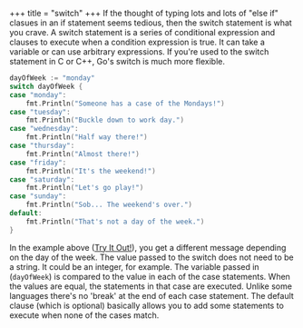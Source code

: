 +++
title = "switch"
+++
If the thought of typing lots and lots of "else if" clasues in an
if statement seems tedious, then the switch statement is what you 
crave.  A switch statement is a series of conditional expression
and clauses to execute when a condition expression is true.  It can
take a variable or can use arbitrary expressions.  If you're used 
to the switch statement in C or C++, Go's switch is much more 
flexible.

```Go
dayOfWeek := "monday"
switch dayOfWeek {
case "monday":
    fmt.Println("Someone has a case of the Mondays!")
case "tuesday":
    fmt.Println("Buckle down to work day.")
case "wednesday":
    fmt.Println("Half way there!")
case "thursday":
    fmt.Println("Almost there!")
case "friday":
    fmt.Println("It's the weekend!")
case "saturday": 
    fmt.Println("Let's go play!")
case "sunday":
    fmt.Println("Sob... The weekend's over.")
default:
    fmt.Println("That's not a day of the week.")
}
```

In the example above ([Try It Out!](https://play.golang.org/p/DZeEgYslf2)), 
you get a different message depending on the day of the week.  The value
passed to the switch does not need to be a string.  It could be an integer,
for example.  The variable passed in (<code>dayOfWeek</code>) is compared 
to the value in each of the case statements.  When the values are equal, 
the statements in that case are executed.  Unlike some languages there's 
no 'break' at the end of each case statement.  The default clause (which
is optional) basically allows you to add some statements to execute when
none of the cases match.

